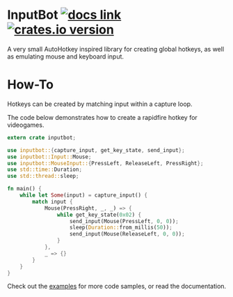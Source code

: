 # InputBot [![docs link](https://img.shields.io/badge/docs-0.1.1-red.svg)](https://obv-mikhail.github.io/doc/inputbot/) [![crates.io version](https://img.shields.io/crates/v/inputbot.svg)](https://crates.io/crates/inputbot) 
A very small AutoHotkey inspired library for creating global hotkeys, as well as emulating mouse and keyboard input.

# How-To
Hotkeys can be created by matching input within a capture loop.

The code below demonstrates how to create a rapidfire hotkey for videogames.

```Rust
extern crate inputbot;

use inputbot::{capture_input, get_key_state, send_input};
use inputbot::Input::Mouse;
use inputbot::MouseInput::{PressLeft, ReleaseLeft, PressRight};
use std::time::Duration;
use std::thread::sleep;

fn main() {
    while let Some(input) = capture_input() {
        match input {
            Mouse(PressRight, _, _) => {
                while get_key_state(0x02) {
                    send_input(Mouse(PressLeft, 0, 0));
                    sleep(Duration::from_millis(50));
                    send_input(Mouse(ReleaseLeft, 0, 0));
                }
            },
            _ => {}
        }
    }
}
```

Check out the [examples](https://github.com/obv-mikhail/InputBot/tree/master/examples) for more code samples, or read the documentation.
